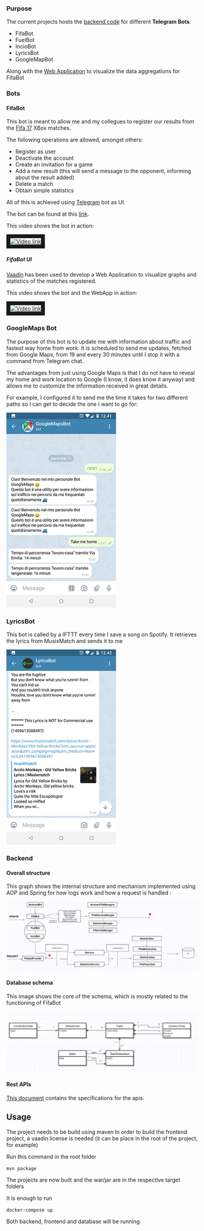### Purpose

The current projects hosts the [backend code](./bot-back-end) for different **Telegram Bots**:

* FifaBot 
* FuelBot
* IncioBot
* LyricsBot
* GoogleMapBot

Along with the [Web Application](./fifa-bot-gui) to visualize the data aggregations for FifaBot 

### Bots
#### FifaBot

This bot is meant to allow me and my collegues to register our results from the [Fifa 17](https://en.wikipedia.org/wiki/FIFA_17) XBox matches.

The following operations are allowed, amongst others:

* Register as user
* Deactivate the account
* Create an invitation for a game
* Add a new result (this will send a message to the opponent, informing about the result added)
* Delete a match
* Obtain simple statistics

All of this is achieved using [Telegram](https://telegram.org/) bot as UI.

The bot can be found at this [link](https://t.me/EueiFifaBot).

This video shows the bot in action:

<a href="https://www.youtube.com/watch?v=A6EHIzWpi_E&list=UUVtdSuG76pmr0tgl--oJcCQ&index=4" target="_blank"><img src="http://img.youtube.com/vi/A6EHIzWpi_E/0.jpg"
alt="Video link" width="240" height="180" border="10" /></a>

##### FifaBot UI

[Vaadin](https://vaadin.com/) has been used to develop a Web Application to visualize graphs and statistics of the matches registered.

This video shows the bot and the WebApp in action:

<a href="https://www.youtube.com/watch?v=9DYLH6w6avs&index=5&list=UUVtdSuG76pmr0tgl--oJcCQ" target="_blank"><img src="http://img.youtube.com/vi/9DYLH6w6avs/0.jpg"
alt="Video link" width="240" height="180" border="10" /></a>

### GoogleMaps Bot

The purpose of this bot is to update me with information about traffic and fastest way home from work. It is scheduled to send me updates, fetched from Google Maps, from 19 and every 30 minutes until I stop it with a command from Telegram chat.

The advantages from just using Google Maps is that I do not have to reveal my home and work location to Google (I know, it does know it anyway) and allows me to customize the information received in great details.

For example, I configured it to send me the time it takes for two different paths so I can get to decide the one I want to go for:

![](images/Screenshot_20181211-124148.png)

### LyricsBot

This bot is called by a IFTTT every time I save a song on Spotify.
It retrieves the lyrics from MusixMatch and sends it to me

![](images/Screenshot_20181211-124204.png)

### Backend

#### Overall structure

This graph shows the internal structure and mechanism implemented using AOP and Spring for how logs work and how a request is handled :

![](images/workflow.png)

#### Database schema

This image shows the core of the schema, which is mostly related to the functioning of FifaBot

![](images/FifaBotDB.PNG)

#### Rest APIs

[This document](rest-api.txt) contains the specifications for the apis.

## Usage

The project needs to be build using maven
In order to build the frontend project, a vaadin license is needed (it can be place in the root of the project, for example)

Run this command in the root folder

    mvn package

The projects are now built and the war/jar are in the respective target folders

It is enough to run

    docker-compose up

Both backend, frontend and database will be running.
